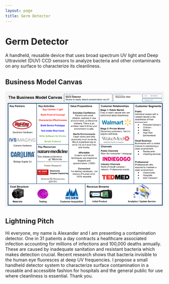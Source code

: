 ```yaml
---
layout: page
title: Germ Detector
---
```


# Germ Detector

A handheld, reusable device that uses broad spectrum UV light and Deep Ultraviolet (DUV) CCD sensors to analyze bacteria and other contaminants on any surface to characterize its cleanliness.

## Business Model Canvas

![Germ Detector Business Model Canvas](/assets/Germ%20Detector%20Business%20Model%20Canvas.png)

## Lightning Pitch

Hi everyone, my name is Alexander and I am presenting a contamination detector. One in 31 patients a day contracts a healthcare associated infection accounting for millions of infections and 100,000 deaths annually. These are caused by inadequate sanitation and resistant bacteria which makes detection crucial. Recent research shows that bacteria invisible to the human eye fluoresces at deep UV frequencies. I propose a small handheld detector system to characterize surface contamination in a reusable and accessible fashion for hospitals and the general public for use where cleanliness is essential. Thank you. 
